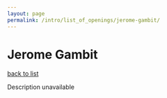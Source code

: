 ```yaml
---
layout: page
permalink: /intro/list_of_openings/jerome-gambit/
---
```


# Jerome Gambit

[back to list](..)

Description unavailable